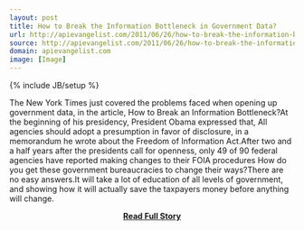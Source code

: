```yaml
---
layout: post
title: How to Break the Information Bottleneck in Government Data?
url: http://apievangelist.com/2011/06/26/how-to-break-the-information-bottleneck-in-government-data/
source: http://apievangelist.com/2011/06/26/how-to-break-the-information-bottleneck-in-government-data/
domain: apievangelist.com
image: [Image]
---
```

{% include JB/setup %}<p>The New York Times just covered the problems faced when opening up government data, in the article, How to Break an Information Bottleneck?At the beginning of his presidency, President Obama expressed that, All agencies should adopt a presumption in favor of disclosure, in a memorandum he wrote about the Freedom of Information Act.After two and a half years after the presidents call for openness, only 49 of 90 federal agencies have reported making changes to their FOIA procedures
How do you get these government bureaucracies to change their ways?There are no easy answers.It will take a lot of education of all levels of government, and showing how it will actually save the taxpayers money before anything will change.</p>
<center><p><a href="http://apievangelist.com/2011/06/26/how-to-break-the-information-bottleneck-in-government-data/" style='padding:25px; font-sze:18px; font-weight: bold;'>Read Full Story</a></p></center>
